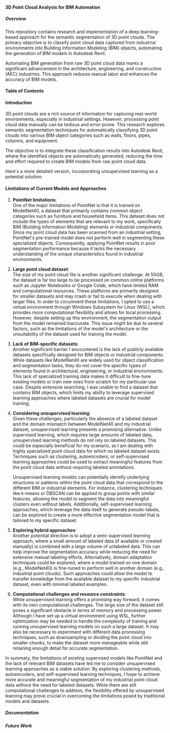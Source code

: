 #### 3D Point Cloud Analysis for BIM Automation
   ##### Overview
This repository contains research and implementation of a deep learning-based approach for the semantic segmentation of 3D point clouds. The primary objective is to classify point cloud data captured from industrial environments into Building Information Modeling (BIM) objects, automating the generation of BIM models in Autodesk Revit.

Automating BIM generation from raw 3D point cloud data marks a significant advancement in the architecture, engineering, and construction (AEC) industries. This approach reduces manual labor and enhances the accuracy of BIM models.

#### Table of Contents



#### Introduction

3D point clouds are a rich source of information for capturing real-world environments, especially in industrial settings. However, processing point cloud data manually can be tedious and error-prone. This research explores semantic segmentation techniques for automatically classifying 3D point clouds into various BIM object categories such as walls, floors, pipes, columns, and equipment.

The objective is to integrate these classification results into Autodesk Revit, where the identified objects are automatically generated, reducing the time and effort required to create BIM models from raw point cloud data.

Here's a more detailed version, incorporating unsupervised learning as a potential solution:

#### Limitations of Current Models and Approaches

1. **PointNet limitations**:  
   One of the major limitations of PointNet is that it is trained on ModelNet40, a dataset that primarily contains common object categories such as furniture and household items. This dataset does not include the types of elements that are relevant to my work, specifically BIM (Building Information Modeling) elements or industrial components. Since my point cloud data has been scanned from an industrial setting, PointNet's pre-trained model does not perform well in segmenting these specialized objects. Consequently, applying PointNet results in poor segmentation performance because it lacks the necessary understanding of the unique characteristics found in industrial environments.

2. **Large point cloud dataset**:  
   The size of my point cloud file is another significant challenge. At 50GB, the dataset is far too large to be processed on common online platforms such as Jupyter Notebooks or Google Colab, which have limited RAM and computational resources. These platforms are primarily designed for smaller datasets and may crash or fail to execute when dealing with larger files. In order to circumvent these limitations, I opted to use a virtual environment through Windows Subsystem for Linux (WSL), which provides more computational flexibility and allows for local processing. However, despite setting up this environment, the segmentation output from the model remained inaccurate. This issue might be due to several factors, such as the limitations of the model's architecture or the unsuitability of the dataset used for training the model.

3. **Lack of BIM-specific datasets**:  
   Another significant barrier I encountered is the lack of publicly available datasets specifically designed for BIM objects or industrial components. While datasets like ModelNet40 are widely used for object classification and segmentation tasks, they do not cover the specific types of elements found in architectural, engineering, or industrial environments. This lack of specialized training data makes it difficult to fine-tune existing models or train new ones from scratch for my particular use case. Despite extensive searching, I was unable to find a dataset that contains BIM objects, which limits my ability to leverage supervised learning approaches where labeled datasets are crucial for model training.

4. **Considering unsupervised learning**:  
   Given these challenges, particularly the absence of a labeled dataset and the domain mismatch between ModelNet40 and my industrial dataset, unsupervised learning presents a promising alternative. Unlike supervised learning, which requires large amounts of labeled data, unsupervised learning methods do not rely on labeled datasets. This could be especially beneficial for my scenario, as I am dealing with highly specialized point cloud data for which no labeled dataset exists. Techniques such as clustering, autoencoders, or self-supervised learning approaches could be used to extract meaningful features from the point cloud data without requiring labeled annotations.

   Unsupervised learning models can potentially identify underlying structures or patterns within the point cloud data that correspond to the different BIM or industrial elements. For instance, clustering techniques like k-means or DBSCAN can be applied to group points with similar features, allowing the model to segment the data into meaningful clusters even without labels. Additionally, self-supervised learning approaches, which leverage the data itself to generate pseudo-labels, can be explored to create a more effective segmentation model that is tailored to my specific dataset.

5. **Exploring hybrid approaches**:  
   Another potential direction is to adopt a semi-supervised learning approach, where a small amount of labeled data (if available or created manually) is combined with a large volume of unlabeled data. This can help improve the segmentation accuracy while reducing the need for extensive manual labeling efforts. Alternatively, domain adaptation techniques could be explored, where a model trained on one domain (e.g., ModelNet40) is fine-tuned to perform well in another domain (e.g., industrial point clouds). Such approaches could allow the model to transfer knowledge from the available dataset to my specific industrial dataset, even with minimal labeled examples.

6. **Computational challenges and resource constraints**:  
   While unsupervised learning offers a promising way forward, it comes with its own computational challenges. The large size of the dataset still poses a significant obstacle in terms of memory and processing power. Although I have set up a virtual environment using WSL, further optimization may be needed to handle the complexity of training and running unsupervised learning models on such a large dataset. It may also be necessary to experiment with different data processing techniques, such as downsampling or dividing the point cloud into smaller chunks, to make the dataset more manageable while still retaining enough detail for accurate segmentation.

In summary, the limitations of existing supervised models like PointNet and the lack of relevant BIM datasets have led me to consider unsupervised learning approaches as a viable solution. By exploring clustering methods, autoencoders, and self-supervised learning techniques, I hope to achieve more accurate and meaningful segmentation of my industrial point cloud data without the need for labeled datasets. While there are still computational challenges to address, the flexibility offered by unsupervised learning may prove crucial in overcoming the limitations posed by traditional models and datasets.

##### Documentation


##### Future Work
